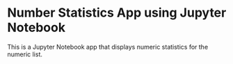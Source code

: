 # Number Statistics App using Jupyter Notebook

This is a Jupyter Notebook app that displays numeric statistics for the numeric list.